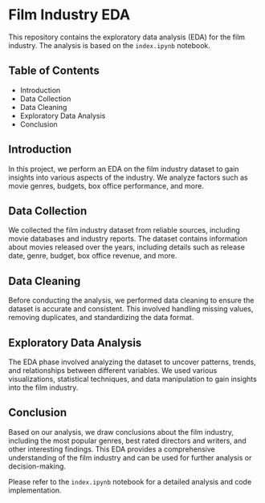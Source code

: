 # Film Industry EDA

This repository contains the exploratory data analysis (EDA) for the film industry. The analysis is based on the `index.ipynb` notebook.

## Table of Contents
- Introduction
- Data Collection
- Data Cleaning
- Exploratory Data Analysis
- Conclusion

## Introduction
In this project, we perform an EDA on the film industry dataset to gain insights into various aspects of the industry. We analyze factors such as movie genres, budgets, box office performance, and more.

## Data Collection
We collected the film industry dataset from reliable sources, including movie databases and industry reports. The dataset contains information about movies released over the years, including details such as release date, genre, budget, box office revenue, and more.

## Data Cleaning
Before conducting the analysis, we performed data cleaning to ensure the dataset is accurate and consistent. This involved handling missing values, removing duplicates, and standardizing the data format.

## Exploratory Data Analysis
The EDA phase involved analyzing the dataset to uncover patterns, trends, and relationships between different variables. We used various visualizations, statistical techniques, and data manipulation to gain insights into the film industry.

## Conclusion
Based on our analysis, we draw conclusions about the film industry, including the most popular genres, best rated directors and writers, and other interesting findings. This EDA provides a comprehensive understanding of the film industry and can be used for further analysis or decision-making.

Please refer to the `index.ipynb` notebook for a detailed analysis and code implementation.
